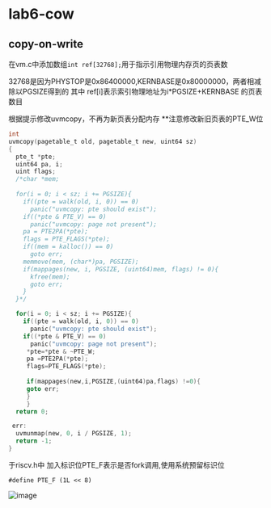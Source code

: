 # lab6-cow
## copy-on-write

在vm.c中添加数组`int ref[32768];`用于指示引用物理内存页的页表数

32768是因为PHYSTOP是0x86400000,KERNBASE是0x80000000，两者相减除以PGSIZE得到的
其中 ref[i]表示索引物理地址为i*PGSIZE+KERNBASE 的页表数目

根据提示修改uvmcopy，不再为新页表分配内存
**注意修改新旧页表的PTE_W位
```c
int
uvmcopy(pagetable_t old, pagetable_t new, uint64 sz)
{
  pte_t *pte;
  uint64 pa, i;
  uint flags;
  /*char *mem;
  
  for(i = 0; i < sz; i += PGSIZE){
    if((pte = walk(old, i, 0)) == 0)
      panic("uvmcopy: pte should exist");
    if((*pte & PTE_V) == 0)
      panic("uvmcopy: page not present");
    pa = PTE2PA(*pte);
    flags = PTE_FLAGS(*pte);
    if((mem = kalloc()) == 0)
      goto err;
    memmove(mem, (char*)pa, PGSIZE);
    if(mappages(new, i, PGSIZE, (uint64)mem, flags) != 0){
      kfree(mem);
      goto err;
    }
  }*/

  for(i = 0; i < sz; i += PGSIZE){
    if((pte = walk(old, i, 0)) == 0)
      panic("uvmcopy: pte should exist");
    if((*pte & PTE_V) == 0)
      panic("uvmcopy: page not present");
     *pte=*pte & ~PTE_W;
     pa =PTE2PA(*pte);
     flags=PTE_FLAGS(*pte);
     
     if(mappages(new,i,PGSIZE,(uint64)pa,flags) !=0){
     goto err;
     }
     }
  return 0;

 err:
  uvmunmap(new, 0, i / PGSIZE, 1);
  return -1;
}
```


于riscv.h中
加入标识位PTE_F表示是否fork调用,使用系统预留标识位

`#define PTE_F (1L << 8)`

![image](https://user-images.githubusercontent.com/99662709/158755684-dc8394b4-866b-4462-ba6b-9d9a53e72e4d.png)


